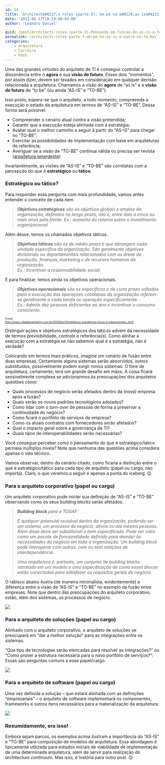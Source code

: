 ```yaml
---
id: 14
title: 'Architect&#8217;s roles (parte 3): Um pé no &#8220;as is&#8221; e outro no &#8220;to be&#8221;'
date: '2012-04-17T10:29:00-03:00'
author: 'Leandro Daniel'

guid: /post/Architects-roles-(parte-3)-Pensando-em-funcao-de-as-is-e-to-be.aspx
permalink: /architects-roles-parte-3-um-pe-no-as-is-e-outro-no-to-be/
categories:
    - Arquitetura
    - Carreira
    - Post
---
```


Uma das grandes virtudes do arquiteto de TI é conseguir controlar a dissonância entre o **agora** e sua **visão de futuro**. Esses dois “momentos”, por assim dizer, devem ser levados em consideração em qualquer decisão relacionada a arquitetura. Chamamos a visão do **agora** de “as is” e a **visão de futuro** de “to be” (ou ainda “AS-IS” e “TO-BE”).

Isso posto, espera-se que o arquiteto, a todo momento, compreenda a execução e estado da arquitetura em termos de “AS-IS” e “TO-BE”. Dessa forma será possível:

- Compreender o cenário atual contra a visão pretendida;
- Garantir que a execução esteja alinhada com a estratégia;
- Avaliar qual o melhor caminho a seguir à partir do “AS-IS” para chegar no “TO-BE”;
- Exercitar as possibilidades de implementação com base em arquiteturas de referência;
- Averiguar se a visão de “TO-BE” continua válida ou precisa ser revista ([arquitetura emergente](http://www.leandrodaniel.com/search.aspx?q=arquitetura%20emergente))

Invariavelmente, as visões de “AS-IS” e “TO-BE” são correlatas com a percepção do que é **estratégico** ou **tático**.

### Estratégico ou tático?

Para responder essa pergunta com mais profundidade, vamos antes entender o conceito de cada item.

> ***Objetivos estratégicos*** *são os objetivos globais e amplos da organização, definidos no longo prazo, isto é, entre dois a cinco ou mais anos pela frente. Ex.: aumento do retorno sobre o investimento organizacional.*

Além desse, temos os chamados objetivos táticos.

> ***Objetivos táticos*** *são os de médio prazo e que abrangem cada unidade específica da organização. São geralmente objetivos divisionais ou departamentais relacionados com as áreas de produção, finanças, marketing e de recursos humanos da organização.   
> Ex.: Incentivar a responsabilidade social.*

E para finalizar, temos ainda os objetivos operacionais.

> ***Objetivos operacionais*** *são os específicos e de curto prazo voltados para a execução das operações cotidianas da organização referem-se geralmente a cada tarefa ou operação especificamente.*   
> *Ex.: Admitir dez pessoas deficientes ao ano e incentivar o consumo consciente.*

<span style="font-size: xx-small;">Fonte:   
</span><span style="font-size: xx-small;"><http://www.cidademarketing.com.br/2009/ar/33/objetivos-estratgicos-tticos-e-operacionais-.html></span>

Distinguir ações e objetivos estratégicos dos táticos advém da necessidade de termos previsibilidade, controle e referência(s). Como alinhar a execução com a estratégia se não sabemos qual é a estratégia, não é verdade?

Colocando em termos mais práticos, imagine um cenário de fusão entre duas empresas. Certamente alguns sistemas serão absorvidos, outros substituídos, possivelmente podem surgir novos sistemas. O time de arquitetura, certamente, terá um grande desafio em mãos. A coisa ficará sensivelmente complexa se adicionarmos às preocupações dos arquitetos questões como:

- Quais processos de negócio serão afetados dentro da (nova) empresa após a fusão?
- Quais serão os novos padrões tecnológicos adotados?
- Como lidar com o *turn-over* de pessoas de forma a preservar a continuidade do negócio?
- Como ficará o portfólio de serviços da empresa?
- Como os atuais contratos com fornecedores serão afetados?
- Qual o impacto geral sobre a governança de TI?
- Quais tipos de interoperabilidades serão necessárias?

Você consegue perceber como o pensamento do que é estratégico/tático permeia múltiplos níveis? Note que nenhuma das questões acima considera apenas o viés técnico.

Vamos observar, dentro do cenário citado, como ficaria a distinção entre o que é estratégico/tático para cada tipo de arquiteto (papel ou cargo, não importa). Claro, o que veremos a seguir é apenas a ponta do iceberg. 😉

### Para o arquiteto corporativo (papel ou cargo)

Um arquiteto corporativo pode iniciar sua definição de “AS-IS” e “TO-BE” observando como os seus *building blocks* serão afetados.

> ***Building block** para o TOGAF:*
> 
> *É qualquer potencial reusável dentro da organização, podendo ser um sistema, um processo de negócio, ativos ou até mesmo pessoas. Além disso deve ser substituível e bem especificado. Pode ser visto como um pacote de funcionalidade definida para atender às necessidades do negócio em toda a organização. Um building block pode interoperar com outros, com ou sem relações de interdependência.*
> 
> *Uma arquitetura é, portanto, um conjunto de building blocks retratado em um modelo e uma especificação de como esses blocos estão conectados para satisfazer os requisitos gerais do negócio.*

O rabisco abaixo ilustra (de maneira minimalista, evidentemente) a diferença entre a visão de “AS-IS” e “TO-BE” no exemplo da fusão entre empresas. Note que dentro das preocupações do arquiteto corporativo, estão, além dos sistemas, os processos de negócio.

![](http://leandrodaniel.com/pics/asistobe_ac.png)

### Para o arquiteto de soluções (papel ou cargo)

Alinhado com o arquiteto corporativo, o arquiteto de soluções se preocupará em “dar a melhor solução” para as integrações entre os sistemas.

“Que tipo de tecnologias serão elencadas para resolver as integrações?” ou “Como prover a estrutura necessária para o novo portfólio de serviços?”: Essas são perguntas comuns a esse papel/cargo.

![](http://leandrodaniel.com/pics/asistobe_as.png)

### Para o arquiteto de software (papel ou cargo)

Uma vez definida a solução – que estará alinhada com as definições “empresariais” – o arquiteto de software implementará os componentes, frameworks e outros itens necessários para a materialização da arquitetura.

![](http://leandrodaniel.com/pics/asistobe_aso.png)

### Resumidamente, era isso!

Embora sejam parcos, os exemplos acima ilustram a importância do “AS-IS” e “TO-BE” para composição de modelos de arquitetura. Essa abordagem é tipicamente utilizada para estudos iniciais de viabilidade de implementação de uma determinada arquitetura, além de servir para realização do *architecture continuum*. Mas isso, é história para outro post. 😉